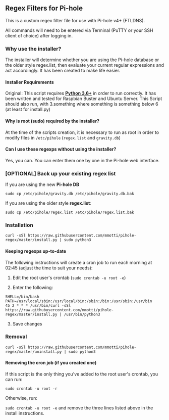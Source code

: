 ## Regex Filters for Pi-hole
This is a custom regex filter file for use with Pi-hole v4+ (FTLDNS).

All commands will need to be entered via Terminal (PuTTY or your SSH client of choice) after logging in.

### Why use the installer?
The installer will determine whether you are using the Pi-hole database or the older style regex.list, then evaluate your current regular expressions and act accordingly. It has been created to make life easier.

#### Installer Requirements
Original: This script requires [**Python 3.6+**](https://github.com/mmotti/pihole-regex/issues/16) in order to run correctly. It has been written and tested for Raspbian Buster and Ubuntu Server.
This Script should also run, with 3.something where something is something below 6 (at least for install.py)

#### Why is root (sudo) required by the installer?
At the time of the scripts creation, it is necessary to run as root in order to modify files in `/etc/pihole` (`regex.list` and `gravity.db`)

#### Can I use these regexps without using the installer?
Yes, you can. You can enter them one by one in the Pi-hole web interface.

### [OPTIONAL] Back up your existing regex list

If you are using the new **Pi-hole DB**
```
sudo cp /etc/pihole/gravity.db /etc/pihole/gravity.db.bak
```

If you are using the older style **regex.list**:
```
sudo cp /etc/pihole/regex.list /etc/pihole/regex.list.bak
```

### Installation
```
curl -sSl https://raw.githubusercontent.com/mmotti/pihole-regex/master/install.py | sudo python3
```

#### Keeping regexps up-to-date
The following instructions will create a cron job to run each morning at 02:45 (adjust the time to suit your needs):

1. Edit the root user's crontab (`sudo crontab -u root -e`)

2. Enter the following:
```
SHELL=/bin/bash
PATH=/usr/local/sbin:/usr/local/bin:/sbin:/bin:/usr/sbin:/usr/bin
45 2 * * * /usr/bin/curl -sSl https://raw.githubusercontent.com/mmotti/pihole-regex/master/install.py | /usr/bin/python3
```
3. Save changes

### Removal
```
curl -sSl https://raw.githubusercontent.com/mmotti/pihole-regex/master/uninstall.py | sudo python3
```

#### Removing the cron job (if you created one)
If this script is the only thing you've added to the root user's crontab, you can run:

`sudo crontab -u root -r`

Otherwise, run:

`sudo crontab -u root -e` and remove the three lines listed above in the install instructions.
